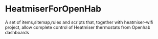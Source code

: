 # HeatmiserForOpenHab
A set of items,sitemap,rules and scripts that, together with heatmiser-wifi project, allow complete control of Heatmiser thermostats from Openhab dashboards
